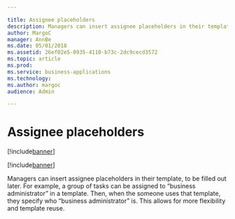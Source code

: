 ```yaml
---

title: Assignee placeholders
description: Managers can insert assignee placeholders in their template, to be filled out later.
author: MargoC
manager: AnnBe
ms.date: 05/01/2018
ms.assetid: 26ef02e5-0935-4110-b73c-2dc9cecd3572
ms.topic: article
ms.prod: 
ms.service: business-applications
ms.technology: 
ms.author: margoc
audience: Admin

---
```

#  Assignee placeholders

[!include[banner](../../../includes/banner.md)]

[!include[banner](../../../includes/public-preview.md)]

Managers can insert assignee placeholders in their template, to be filled out
later. For example, a group of tasks can be assigned to “business administrator”
in a template. Then, when the someone uses that template, they specify who
“business administrator” is. This allows for more flexibility and template
reuse.
